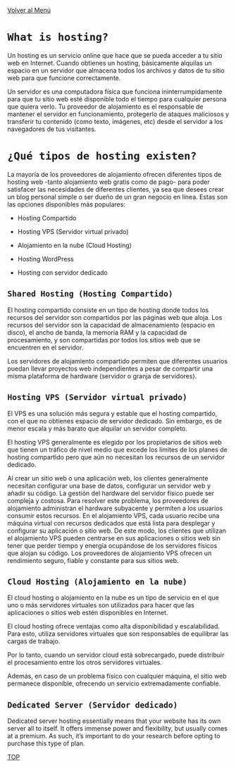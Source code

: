 [Volver al Menú](root.md)

# `What is hosting?`

Un hosting es un servicio online que hace que se pueda acceder a tu sitio web en Internet. Cuando obtienes un hosting, básicamente alquilas un espacio en un servidor que almacena todos los archivos y datos de tu sitio web para que funcione correctamente.

Un servidor es una computadora física que funciona ininterrumpidamente para que tu sitio web esté disponible todo el tiempo para cualquier persona que quiera verlo. Tu proveedor de alojamiento es el responsable de mantener el servidor en funcionamiento, protegerlo de ataques maliciosos y transferir tu contenido (como texto, imágenes, etc) desde el servidor a los navegadores de tus visitantes.

# `¿Qué tipos de hosting existen?`

La mayoría de los proveedores de alojamiento ofrecen diferentes tipos de hosting web -tanto alojamiento web gratis como de pago- para poder satisfacer las necesidades de diferentes clientes, ya sea que desees crear un blog personal simple o ser dueño de un gran negocio en línea. Estas son las opciones disponibles más populares:

- Hosting Compartido

- Hosting VPS (Servidor virtual privado)

- Alojamiento en la nube (Cloud Hosting)

- Hosting WordPress

- Hosting con servidor dedicado

## `Shared Hosting (Hosting Compartido)`

El hosting compartido consiste en un tipo de hosting donde todos los recursos del servidor son compartidos por las páginas web que aloja. Los recursos del servidor son la capacidad de almacenamiento (espacio en disco), el ancho de banda, la memoria RAM y la capacidad de procesamiento, y son compartidas por todos los sitios web que se encuentren en el servidor.

Los servidores de alojamiento compartido permiten que diferentes usuarios puedan llevar proyectos web independientes a pesar de compartir una misma plataforma de hardware (servidor o granja de servidores).

## `Hosting VPS (Servidor virtual privado)`

El VPS es una solución más segura y estable que el hosting compartido, con el que no obtienes espacio de servidor dedicado. Sin embargo, es de menor escala y más barato que alquilar un servidor completo.

El hosting VPS generalmente es elegido por los propietarios de sitios web que tienen un tráfico de nivel medio que excede los límites de los planes de hosting compartido pero que aún no necesitan los recursos de un servidor dedicado.

Al crear un sitio web o una aplicación web, los clientes generalmente necesitan configurar una base de datos, configurar un servidor web y añadir su código. La gestión del hardware del servidor físico puede ser compleja y costosa. Para resolver este problema, los proveedores de alojamiento administran el hardware subyacente y permiten a los usuarios consumir estos recursos. En el alojamiento VPS, cada usuario recibe una máquina virtual con recursos dedicados que está lista para desplegar y configurar su aplicación o sitio web. De este modo, los clientes que utilizan el alojamiento VPS pueden centrarse en sus aplicaciones o sitios web sin tener que perder tiempo y energía ocupándose de los servidores físicos que alojan su código. Los proveedores de alojamiento VPS ofrecen un rendimiento seguro, fiable y constante para sus sitios web.

## `Cloud Hosting (Alojamiento en la nube)`

El cloud hosting o alojamiento en la nube es un tipo de servicio en el que uno o más servidores virtuales son utilizados para hacer que las aplicaciones o sitios web estén disponibles en Internet.

El cloud hosting ofrece ventajas como alta disponibilidad y escalabilidad. Para esto, utiliza servidores virtuales que son responsables de equilibrar las cargas de trabajo.

Por lo tanto, cuando un servidor cloud está sobrecargado, puede distribuir el procesamiento entre los otros servidores virtuales.

Además, en caso de un problema físico con cualquier máquina, el sitio web permanece disponible, ofrecendo un servicio extremadamente confiable.

## `Dedicated Server (Servidor dedicado)`

Dedicated server hosting essentially means that your website has its own server all to itself. It offers immense power and flexibility, but usually comes at a premium. As such, it’s important to do your research before opting to purchase this type of plan.

[TOP](#what-is-hosting)
